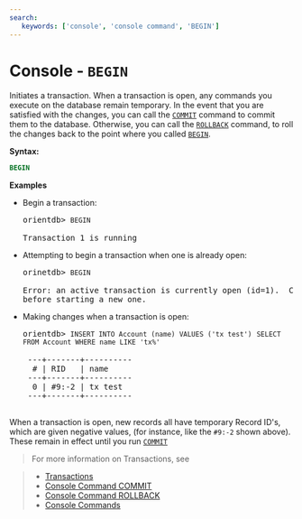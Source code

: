 ```yaml
---
search:
   keywords: ['console', 'console command', 'BEGIN']
---
```


<!-- proofread 2015-01-06 SAM -->

# Console - `BEGIN`

Initiates a transaction.  When a transaction is open, any commands you execute on the database remain temporary. In the event that you are satisfied with the changes, you can call the [`COMMIT`](Console-Command-Commit.md) command to commit them to the database.  Otherwise, you can call the [`ROLLBACK`](Console-Command-Rollback.md) command, to roll the changes back to the point where you called [`BEGIN`](Console-Command-Begin.md).

**Syntax:**

```sql
BEGIN
```

**Examples**

- Begin a transaction:

  <pre>
  orientdb> <code class="lang-sql userinput">BEGIN</code>

  Transaction 1 is running
  </pre>

- Attempting to begin a transaction when one is already open:

  <pre>
  orinetdb> <code class='lang-sql userinput'>BEGIN</code>

  Error: an active transaction is currently open (id=1).  Commit or rollback 
  before starting a new one.
  </pre>

- Making changes when a transaction is open:

  <pre>
  orientdb> <code class="lang-sql userinput">INSERT INTO Account (name) VALUES ('tx test')</code

  Inserted record 'Account#9:-2{name:tx test} v0' in 0,004000 sec(s).

  orientdb> <code class="lang-sql userinput">SELECT FROM Account WHERE name LIKE 'tx%'</code>
   
   ---+-------+----------
    # | RID   | name	
   ---+-------+----------
    0 | #9:-2 | tx test
   ---+-------+----------
   </pre>

When a transaction is open, new records all have temporary Record ID's, which are given negative values, (for instance, like the `#9:-2` shown above).  These remain in effect until you run [`COMMIT`](Console-Command-Commit.md)

>For more information on Transactions, see

>- [Transactions](../internals/Transactions.md)
>- [Console Command COMMIT](Console-Command-Commit.md)
>- [Console Command ROLLBACK](Console-Command-Rollback.md)
>- [Console Commands](Console-Commands.md)
